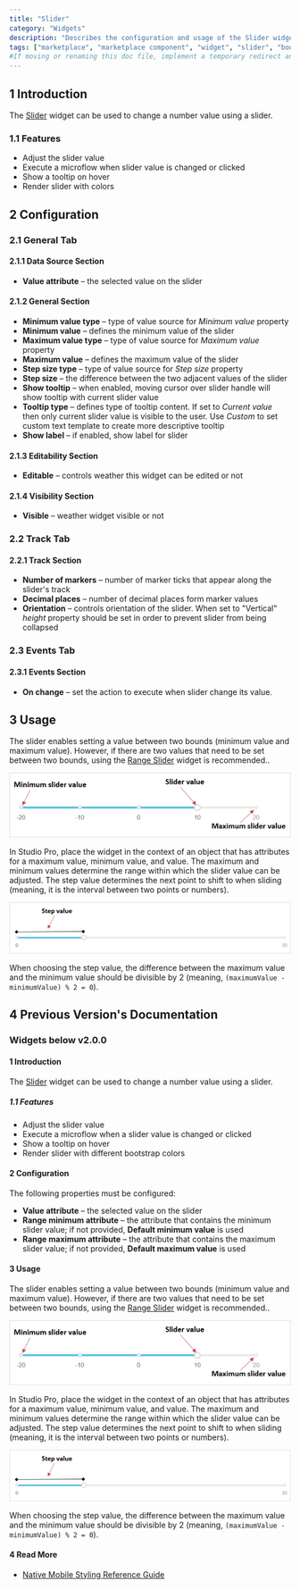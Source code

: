 ```yaml
---
title: "Slider"
category: "Widgets"
description: "Describes the configuration and usage of the Slider widget, which is available in the Mendix Marketplace."
tags: ["marketplace", "marketplace component", "widget", "slider", "bound", "platform support"]
#If moving or renaming this doc file, implement a temporary redirect and let the respective team know they should update the URL in the product. See Mapping to Products for more details.
---
```


## 1 Introduction

The [Slider](https://marketplace.mendix.com/link/component/48786/) widget can be used to change a number value using a slider.

### 1.1 Features

- Adjust the slider value
- Execute a microflow when slider value is changed or clicked
- Show a tooltip on hover
- Render slider with colors

## 2 Configuration

### 2.1 General Tab

#### 2.1.1 Data Source Section

- **Value attribute** – the selected value on the slider

#### 2.1.2 General Section

- **Minimum value type** – type of value source for _Minimum value_ property
- **Minimum value** – defines the minimum value of the slider
- **Maximum value type** – type of value source for _Maximum value_ property
- **Maximum value** – defines the maximum value of the slider
- **Step size type** – type of value source for _Step size_ property
- **Step size** – the difference between the two adjacent values of the slider
- **Show tooltip** – when enabled, moving cursor over slider handle will show tooltip with current slider value
- **Tooltip type** – defines type of tooltip content. If set to _Current value_ then only current slider value  is visible to the user. Use _Custom_ to set custom text template to create more descriptive tooltip
- **Show label** – if enabled, show label for slider

#### 2.1.3 Editability Section

- **Editable** – controls weather this widget can be edited or not

#### 2.1.4 Visibility Section
- **Visible** – weather widget visible or not

### 2.2 Track Tab

#### 2.2.1 Track Section

- **Number of markers** – number of marker ticks that appear along the slider's track
- **Decimal places** – number of decimal places form marker values
- **Orientation** – controls orientation of the slider. When set to "Vertical" _height_ property should be set in order to prevent slider from being collapsed

### 2.3 Events Tab

#### 2.3.1 Events Section

- **On change** – set the action to execute when slider change its value.

## 3 Usage

The slider enables setting a value between two bounds (minimum value and maximum value). However, if there are two values that need to be set between two bounds, using the [Range Slider](range-slider) widget is recommended..

![](attachments/slider/slider1.png)

In Studio Pro, place the widget in the context of an object that has attributes for a maximum value, minimum value, and value. The maximum and minimum values determine the range within which the slider value can be adjusted. The step value determines the next point to shift to when sliding (meaning, it is the interval between two points or numbers).

![](attachments/slider/slider2.png)

When choosing the step value, the difference between the maximum value and the minimum value should be divisible by 2 (meaning, `(maximumValue - minimumValue) % 2 = 0`).

## 4 Previous Version's Documentation

### Widgets below v2.0.0

#### 1 Introduction

The [Slider](https://marketplace.mendix.com/link/component/48786/) widget can be used to change a number value using a slider.

##### 1.1 Features

* Adjust the slider value
* Execute a microflow when a slider value is changed or clicked
* Show a tooltip on hover
* Render slider with different bootstrap colors

#### 2 Configuration

The following properties must be configured:

* **Value attribute** – the selected value on the slider
* **Range minimum attribute** – the attribute that contains the minimum slider value; if not provided, **Default minimum value** is used
* **Range maximum attribute** – the attribute that contains the maximum slider value; if not provided, **Default maximum value** is used

#### 3 Usage

The slider enables setting a value between two bounds (minimum value and maximum value). However, if there are two values that need to be set between two bounds, using the [Range Slider](range-slider) widget is recommended..

![](attachments/slider/slider1.png)

In Studio Pro, place the widget in the context of an object that has attributes for a maximum value, minimum value, and value. The maximum and minimum values determine the range within which the slider value can be adjusted. The step value determines the next point to shift to when sliding (meaning, it is the interval between two points or numbers).

![](attachments/slider/slider2.png)

When choosing the step value, the difference between the maximum value and the minimum value should be divisible by 2 (meaning, `(maximumValue - minimumValue) % 2 = 0`).

#### 4 Read More

* [Native Mobile Styling Reference Guide](/refguide/native-styling-refguide)
